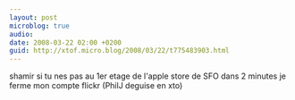 ```yaml
---
layout: post
microblog: true
audio: 
date: 2008-03-22 02:00 +0200
guid: http://xtof.micro.blog/2008/03/22/t775483903.html
---
```

shamir si tu nes pas au 1er etage de l'apple store de SFO dans 2 minutes je ferme mon compte flickr (PhilJ deguise en xto)
